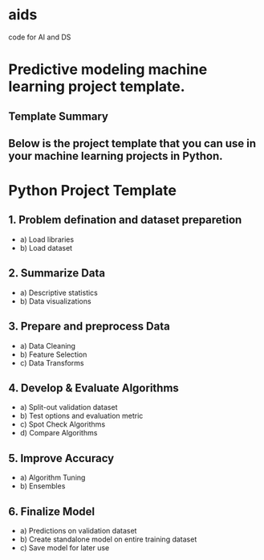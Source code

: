 # aids
code for AI and DS

# Predictive modeling machine learning project template.

## Template Summary
## Below is the project template that you can use in your machine learning projects in Python.

# Python Project Template
## 1. Problem defination and dataset preparetion
* a) Load libraries
* b) Load dataset
## 2. Summarize Data
* a) Descriptive statistics
* b) Data visualizations
## 3. Prepare and preprocess Data
* a) Data Cleaning
* b) Feature Selection
* c) Data Transforms
## 4. Develop & Evaluate Algorithms
* a) Split-out validation dataset
* b) Test options and evaluation metric
* c) Spot Check Algorithms
* d) Compare Algorithms
## 5. Improve Accuracy
* a) Algorithm Tuning
* b) Ensembles
## 6. Finalize Model
* a) Predictions on validation dataset
* b) Create standalone model on entire training dataset
* c) Save model for later use